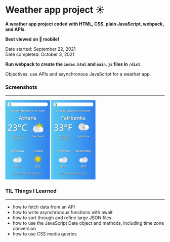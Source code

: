 # Weather app project ☀️

**A weather app project coded with HTML, CSS, plain JavaScript, webpack, and APIs.**

**Best viewed on 📱 mobile!**

Date started: September 22, 2021  
Date completed: October 3, 2021  

**Run webpack to create the `index.html` and `main.js` files in `/dist`.**

Objectives: use APIs and asynchronous JavaScript for a weather app.  

### Screenshots
-----

<img src="./src/img/screenshot2.jpg" height="250px">
<img src="./src/img/screenshot1.jpg" height="250px">

### TIL Things I Learned
-----


- how to fetch data from an API
- how to write asynchronous functions with await
- how to sort through and refine large JSON files
- how to use the JavaScript Date object and methods, including time zone conversion
- how to use CSS media queries